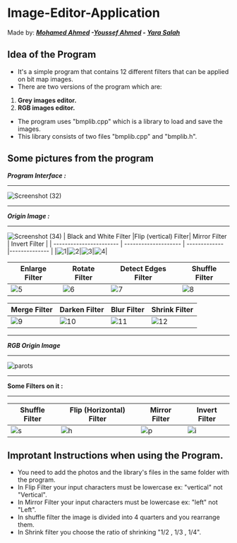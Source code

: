 # Image-Editor-Application
Made by: ***[Mohamed Ahmed](https://github.com/3ab2wy1911) -[Youssef Ahmed](https://github.com/youseffahmedd) - [Yara Salah](https://github.com/yarasalah448)*** 
## Idea of the Program
* It's a simple  program that contains 12  different filters that can be applied on bit map images.
* There are two versions of the program which are:
1. **Grey images editor.**
2. **RGB images editor.**
* The program uses "bmplib.cpp" which is a library to load and save the images.
* This library consists of two files "bmplib.cpp" and "bmplib.h".
## Some pictures from the program
***Program Interface :***
****
![Screenshot (32)](https://user-images.githubusercontent.com/91838581/181833592-8ec56ccf-ed36-4ca4-810f-f142652dfbbb.png)
****
***Origin Image :***
****
![Screenshot (34)](https://user-images.githubusercontent.com/91838581/181834709-e461594e-10c4-4ddf-bf38-1dd84d4dcf67.png)
|  Black and White Filter |Flip (vertical) Filter| Mirror Filter | Invert Filter |
| ----------------------- | -------------------- | ------------- |-------------- | 
|![1](https://user-images.githubusercontent.com/91838581/181838079-36329425-31f7-4de6-b691-efee801f107c.png)|![2](https://user-images.githubusercontent.com/91838581/181838217-565e228c-5033-42dd-900e-15fd1d481186.PNG)|![3](https://user-images.githubusercontent.com/91838581/181839039-53a2cc15-3cb1-42b3-9465-676ce38c2457.png)|![4](https://user-images.githubusercontent.com/91838581/181839086-af03791d-6a61-4f81-b784-c1cbff0b2dbd.png)|

| Enlarge Filter | Rotate Filter| Detect Edges Filter | Shuffle Filter |
| ----------------------- | -------------------- | ------------- |-------------- | 
|![5](https://user-images.githubusercontent.com/91838581/181839178-bc9235cf-2d22-45e5-a1df-ad1de20b45ba.png)|![6](https://user-images.githubusercontent.com/91838581/181839232-702f90f5-8656-4765-8c05-ee59ac08cfa5.png)|![7](https://user-images.githubusercontent.com/91838581/181839265-7bbf4b55-6a6f-49d0-b195-eabe0066d653.png)|![8](https://user-images.githubusercontent.com/91838581/181839597-bb35aeb0-4ca4-463c-aefd-361ee828134d.png)|

| Merge Filter | Darken Filter| Blur Filter | Shrink Filter |
| ----------------------- | -------------------- | ------------- |-------------- | 
|![9](https://user-images.githubusercontent.com/91838581/181840177-a213b09d-0e74-4e55-8d8b-1abf2092b90e.png)|![10](https://user-images.githubusercontent.com/91838581/181840207-52effb18-b306-4713-9d41-c36a9a545f81.png)|![11](https://user-images.githubusercontent.com/91838581/181840238-61948ceb-bb00-4029-8fe1-fcbe117ab5d3.png)|![12](https://user-images.githubusercontent.com/91838581/181840266-a4a50780-7c2e-40df-8709-ad125c6b1a97.png)|
****
***RGB Origin Image***
****
![parots](https://user-images.githubusercontent.com/91838581/181841552-fae6d87e-c231-4096-b814-69f302e3120b.png)
****
**Some Filters on it :**
****
| Shuffle Filter |Flip (Horizontal) Filter| Mirror Filter | Invert Filter |
| ----------------------- | -------------------- | ------------- |-------------- | 
|![s](https://user-images.githubusercontent.com/91838581/181841818-85bce7f4-8241-4368-86bf-f7e18ac2bbef.png)|![h](https://user-images.githubusercontent.com/91838581/181841978-7c81e986-0036-48b5-81df-27ed1e99b6fc.png)|![p](https://user-images.githubusercontent.com/91838581/181841903-c31be6ce-0437-465f-a1bd-f721ee05328b.png)|![i](https://user-images.githubusercontent.com/91838581/181841947-d0ca6538-8127-486d-a827-89cba4c7afa8.png)|

## Improtant Instructions when using the Program.
* You need to add the photos and the library's files in the same folder with the program. 
* In Flip Filter your input characters must be lowercase ex: "vertical" not "Vertical".
* In Mirror Filter your input characters must be lowercase ex: "left" not "Left".
* In shuffle filter the image is divided into 4 quarters and you rearrange them.
* In Shrink filter you choose the ratio of shrinking "1/2 , 1/3 , 1/4".


